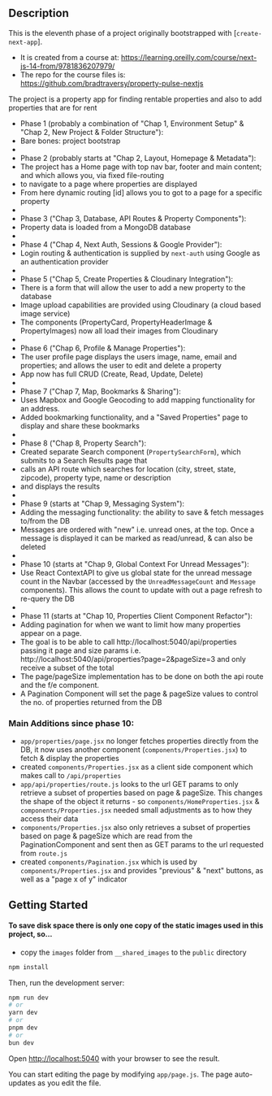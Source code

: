 ## Description

This is the eleventh phase of a project originally bootstrapped with [`create-next-app`].

-   It is created from a course at: https://learning.oreilly.com/course/next-js-14-from/9781836207979/
-   The repo for the course files is: https://github.com/bradtraversy/property-pulse-nextjs

The project is a property app for finding rentable properties and also to add properties that are for rent

-   Phase 1 (probably a combination of "Chap 1, Environment Setup" & "Chap 2, New Project & Folder Structure"):
-   Bare bones: project bootstrap
-
-   Phase 2 (probably starts at "Chap 2, Layout, Homepage & Metadata"):
-   The project has a Home page with top nav bar, footer and main content; and which allows you, via fixed file-routing
-   to navigate to a page where properties are displayed
-   From here dynamic routing \[id\] allows you to got to a page for a specific property
-
-   Phase 3 ("Chap 3, Database, API Routes & Property Components"):
-   Property data is loaded from a MongoDB database
-
-   Phase 4 ("Chap 4, Next Auth, Sessions & Google Provider"):
-   Login routing & authentication is supplied by `next-auth` using Google as an authentication provider
-
-   Phase 5 ("Chap 5, Create Properties & Cloudinary Integration"):
-   There is a form that will allow the user to add a new property to the database
-   Image upload capabilities are provided using Cloudinary (a cloud based image service)
-   The components (PropertyCard, PropertyHeaderImage & PropertyImages) now all load their images from Cloudinary
-
-   Phase 6 ("Chap 6, Profile & Manage Properties"):
-   The user profile page displays the users image, name, email and properties; and allows the user to edit and delete a property
-   App now has full CRUD (Create, Read, Update, Delete)
-
-   Phase 7 ("Chap 7, Map, Bookmarks & Sharing"):
-   Uses Mapbox and Google Geocoding to add mapping functionality for an address.
-   Added bookmarking functionality, and a "Saved Properties" page to display and share these bookmarks
-
-   Phase 8 ("Chap 8, Property Search"):
-   Created separate Search component (`PropertySearchForm`), which submits to a Search Results page that
-   calls an API route which searches for location (city, street, state, zipcode), property type, name or description
-   and displays the results
-
-   Phase 9 (starts at "Chap 9, Messaging System"):
-   Adding the messaging functionality: the ability to save & fetch messages to/from the DB
-   Messages are ordered with "new" i.e. unread ones, at the top. Once a message is displayed it can be marked as read/unread, & can also be deleted
-
-   Phase 10 (starts at "Chap 9, Global Context For Unread Messages"):
-   Use React ContextAPI to give us global state for the unread message count in the Navbar (accessed by the `UnreadMessageCount` and `Message` components). This allows the count to update with out a page refresh to re-query the DB
-
-   Phase 11 (starts at "Chap 10, Properties Client Component Refactor"):
-   Adding pagination for when we want to limit how many properties appear on a page.
-   The goal is to be able to call http://localhost:5040/api/properties passing it page and size params i.e. http://localhost:5040/api/properties?page=2&pageSize=3 and only receive a subset of the total
-   The page/pageSize implementation has to be done on both the api route and the f/e component.
-   A Pagination Component will set the page & pageSize values to control the no. of properties returned from the DB

### Main Additions since phase 10:

-   `app/properties/page.jsx` no longer fetches properties directly from the DB, it now uses another component (`components/Properties.jsx`) to fetch & display the properties
-   created `components/Properties.jsx` as a client side component which makes call to `/api/properties`
-   `app/api/properties/route.js` looks to the url GET params to only retrieve a subset of properties based on page & pageSize. This changes the shape of the object it returns - so `components/HomeProperties.jsx` & `components/Properties.jsx` needed small adjustments as to how they access their data
-   `components/Properties.jsx` also only retrieves a subset of properties based on page & pageSize which are read from the PaginationComponent and sent then as GET params to the url requested from `route.js`
-   created `components/Pagination.jsx` which is used by `components/Properties.jsx` and provides "previous" & "next" buttons, as well as a "page x of y" indicator

## Getting Started

#### To save disk space there is only one copy of the static images used in this project, so...

-   copy the `images` folder from `__shared_images` to the `public` directory

```bash
npm install
```

Then, run the development server:

```bash
npm run dev
# or
yarn dev
# or
pnpm dev
# or
bun dev
```

Open [http://localhost:5040](http://localhost:5040) with your browser to see the result.

You can start editing the page by modifying `app/page.js`. The page auto-updates as you edit the file.
